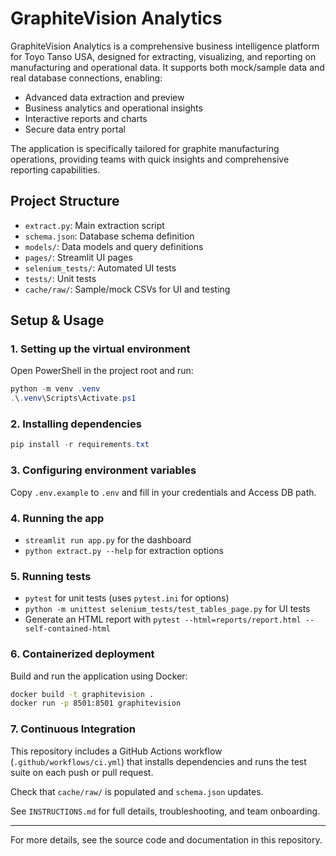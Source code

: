 # GraphiteVision Analytics

GraphiteVision Analytics is a comprehensive business intelligence platform for Toyo Tanso USA, designed for extracting, visualizing, and reporting on manufacturing and operational data. It supports both mock/sample data and real database connections, enabling:
- Advanced data extraction and preview
- Business analytics and operational insights
- Interactive reports and charts
- Secure data entry portal

The application is specifically tailored for graphite manufacturing operations, providing teams with quick insights and comprehensive reporting capabilities.

## Project Structure
- `extract.py`: Main extraction script
- `schema.json`: Database schema definition
- `models/`: Data models and query definitions
- `pages/`: Streamlit UI pages
- `selenium_tests/`: Automated UI tests
- `tests/`: Unit tests
- `cache/raw/`: Sample/mock CSVs for UI and testing


## Setup & Usage

### 1. Setting up the virtual environment

Open PowerShell in the project root and run:

```powershell
python -m venv .venv
.\.venv\Scripts\Activate.ps1
```

### 2. Installing dependencies

```powershell
pip install -r requirements.txt
```

### 3. Configuring environment variables

Copy `.env.example` to `.env` and fill in your credentials and Access DB path.

### 4. Running the app

- `streamlit run app.py` for the dashboard
- `python extract.py --help` for extraction options

### 5. Running tests

- `pytest` for unit tests (uses `pytest.ini` for options)
- `python -m unittest selenium_tests/test_tables_page.py` for UI tests
- Generate an HTML report with `pytest --html=reports/report.html --self-contained-html`

### 6. Containerized deployment

Build and run the application using Docker:

```bash
docker build -t graphitevision .
docker run -p 8501:8501 graphitevision
```

### 7. Continuous Integration

This repository includes a GitHub Actions workflow (`.github/workflows/ci.yml`)
that installs dependencies and runs the test suite on each push or pull request.

Check that `cache/raw/` is populated and `schema.json` updates.

See `INSTRUCTIONS.md` for full details, troubleshooting, and team onboarding.

---

For more details, see the source code and documentation in this repository.
